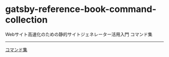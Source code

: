 # gatsby-reference-book-command-collection
Webサイト高速化のための静的サイトジェネレーター活用入門 コマンド集

---

[コマンド集](https://memorit.github.io/gatsby-reference-book-command-collection/command_collection/)
